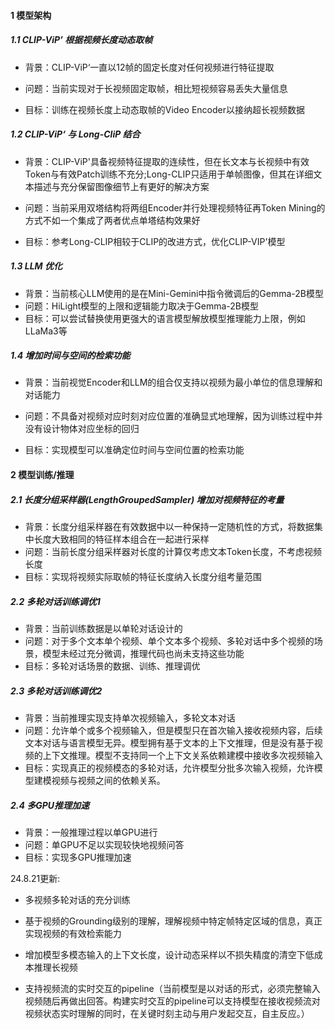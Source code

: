 #### 1 模型架构

##### 1.1 CLIP-ViP’ 根据视频长度动态取帧

- 背景：CLIP-ViP‘一直以12帧的固定长度对任何视频进行特征提取

- 问题：当前实现对于长视频固定取帧，相比短视频容易丢失大量信息

- 目标：训练在视频长度上动态取帧的Video Encoder以接纳超长视频数据

##### 1.2 CLIP-ViP‘ 与 Long-CliP 结合

- 背景：CLIP-ViP'具备视频特征提取的连续性，但在长文本与长视频中有效Token与有效Patch训练不充分;Long-CLIP只适用于单帧图像，但其在详细文本描述与充分保留图像细节上有更好的解决方案
- 问题：当前采用双塔结构将两组Encoder并行处理视频特征再Token Mining的方式不如一个集成了两者优点单塔结构效果好

- 目标：参考Long-CLIP相较于CLIP的改进方式，优化CLIP-VIP'模型

##### 1.3 LLM 优化

- 背景：当前核心LLM使用的是在Mini-Gemini中指令微调后的Gemma-2B模型
- 问题：HiLight模型的上限和逻辑能力取决于Gemma-2B模型
- 目标：可以尝试替换使用更强大的语言模型解放模型推理能力上限，例如LLaMa3等

##### 1.4 增加时间与空间的检索功能

- 背景：当前视觉Encoder和LLM的组合仅支持以视频为最小单位的信息理解和对话能力
- 问题：不具备对视频对应时刻对应位置的准确显式地理解，因为训练过程中并没有设计物体对应坐标的回归

- 目标：实现模型可以准确定位时间与空间位置的检索功能





#### 2 模型训练/推理

##### 2.1 长度分组采样器(LengthGroupedSampler) 增加对视频特征的考量

- 背景：长度分组采样器在有效数据中以一种保持一定随机性的方式，将数据集中长度大致相同的特征样本组合在一起进行采样
- 问题：当前长度分组采样器对长度的计算仅考虑文本Token长度，不考虑视频长度
- 目标：实现将视频实际取帧的特征长度纳入长度分组考量范围

##### 2.2 多轮对话训练调优1

- 背景：当前训练数据是以单轮对话设计的
- 问题：对于多个文本单个视频、单个文本多个视频、多轮对话中多个视频的场景，模型未经过充分微调，推理代码也尚未支持这些功能
- 目标：多轮对话场景的数据、训练、推理调优

##### 2.3 多轮对话训练调优2

- 背景：当前推理实现支持单次视频输入，多轮文本对话
- 问题：允许单个或多个视频输入，但是模型只在首次输入接收视频内容，后续文本对话与语言模型无异。模型拥有基于文本的上下文推理，但是没有基于视频的上下文推理。模型不支持同一个上下文关系依赖建模中接收多次视频输入
- 目标：实现真正的视频模态的多轮对话，允许模型分批多次输入视频，允许模型建模视频与视频之间的依赖关系。

##### 2.4 多GPU推理加速

- 背景：一般推理过程以单GPU进行
- 问题：单GPU不足以实现较快地视频问答
- 目标：实现多GPU推理加速





24.8.21更新:

- 多视频多轮对话的充分训练
- 基于视频的Grounding级别的理解，理解视频中特定帧特定区域的信息，真正实现视频的有效检索能力

- 增加模型多模态输入的上下文长度，设计动态采样以不损失精度的清空下低成本推理长视频
- 支持视频流的实时交互的pipeline（当前模型是以对话的形式，必须完整输入视频随后再做出回答。构建实时交互的pipeline可以支持模型在接收视频流对视频状态实时理解的同时，在关键时刻主动与用户发起交互，自主反应。）
